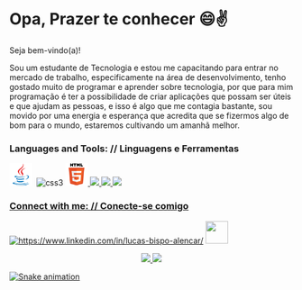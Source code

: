 # Opa, Prazer te conhecer  :smile::v:

Seja bem-vindo(a)! 

Sou um estudante de Tecnologia e estou me capacitando para entrar no mercado de trabalho, especificamente na área de desenvolvimento, tenho gostado muito de programar e aprender sobre tecnologia, por que para mim programação é ter a possibilidade de criar aplicações que possam ser úteis e que ajudam as pessoas, e isso é algo que me contagia bastante, sou movido por uma energia e esperança que acredita que se fizermos algo de bom para o mundo, estaremos cultivando um amanhã melhor.

 

<h3 align="left">Languages and Tools: // Linguagens e Ferramentas 
</h3><p align="left"  target=> <img src="https://raw.githubusercontent.com/devicons/devicon/master/icons/java/java-original.svg"  width="40" height="40"  alt="javascript" width="40" height="40"/> <img  target="_blank">  
<img src = "https://raw.githubusercontent.com/devicons/devicon /master/icons/css3/css3-original-wordmark.svg "alt =" css3 "width =" 40 "height =" 40 "/> </a> <a href =" https://www.w3.org / html / "target =" _blank "/> 
<img src="https://raw.githubusercontent.com/devicons/devicon/master/icons/html5/html5-original-wordmark.svg "alt =" html5 "width = "40" height = "40"> 
<img src="https://img.icons8.com/color/48/000000/javascript--v1.png"/>
<img src="https://img.icons8.com/fluent/48/000000/mysql-logo.png"/>
<img src="https://img.icons8.com/nolan/48/git.png"/>



<h3 align="left">Connect with me: // Conecte-se comigo
</h3><p align="left"><a href="https://www.linkedin.com/in/lucas-bispo-alencar/" target="blank"><img src="https://img.icons8.com/doodle/48/000000/linkedin--v2.png" alt="https://www.linkedin.com/in/lucas-bispo-alencar/" height="40" width="40" /></a>
<a href="https://wa.me/+5511942462950" target="blank"><img src="https://img.icons8.com/doodle/48/000000/whatsapp.png" height="40" width="40" /></a>


 
<div align="center">
  <a href="https://github.com/Master-Lukaa">
  <img  height="160em" src="https://github-readme-stats.vercel.app/api?username=Mrrobot-SP&show_icons=true&theme=dracula&include_all_commits=true&count_private=true"/>
  <img  height="160em" src="https://github-readme-stats.vercel.app/api/top-langs/?username=Master-Lukka&layout=compact&langs_count=7&theme=dracula"/>
  </div>

 <div> 
 
  
 ![Snake animation](https://github.com/Master-Lukaa/Master-Lukaa/blob/output/github-contribution-grid-snake.svg)
 
</div>

